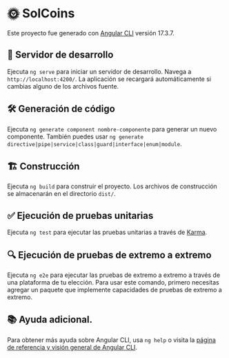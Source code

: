 # 🌞 SolCoins

Este proyecto fue generado con [Angular CLI](https://github.com/angular/angular-cli) versión 17.3.7.

## 🚀 Servidor de desarrollo

Ejecuta `ng serve` para iniciar un servidor de desarrollo. Navega a `http://localhost:4200/`. La aplicación se recargará automáticamente si cambias alguno de los archivos fuente.

## 🛠️ Generación de código

Ejecuta `ng generate component nombre-componente` para generar un nuevo componente. También puedes usar `ng generate directive|pipe|service|class|guard|interface|enum|module`.

## 🏗️ Construcción

Ejecuta `ng build` para construir el proyecto. Los archivos de construcción se almacenarán en el directorio `dist/`.

## ✅ Ejecución de pruebas unitarias

Ejecuta `ng test` para ejecutar las pruebas unitarias a través de [Karma](https://karma-runner.github.io).

## 🔍 Ejecución de pruebas de extremo a extremo

Ejecuta `ng e2e` para ejecutar las pruebas de extremo a extremo a través de una plataforma de tu elección. Para usar este comando, primero necesitas agregar un paquete que implemente capacidades de pruebas de extremo a extremo.

## 📚 Ayuda adicional.

Para obtener más ayuda sobre Angular CLI, usa `ng help` o visita la [página de referencia y visión general de Angular CLI](https://angular.io/cli).
